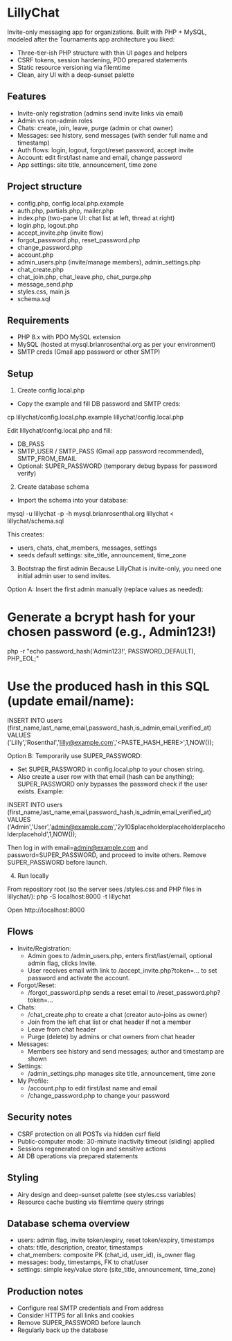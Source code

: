 # LillyChat

Invite-only messaging app for organizations. Built with PHP + MySQL, modeled after the Tournaments app architecture you liked:
- Three-tier-ish PHP structure with thin UI pages and helpers
- CSRF tokens, session hardening, PDO prepared statements
- Static resource versioning via filemtime
- Clean, airy UI with a deep-sunset palette

## Features

- Invite-only registration (admins send invite links via email)
- Admin vs non-admin roles
- Chats: create, join, leave, purge (admin or chat owner)
- Messages: see history, send messages (with sender full name and timestamp)
- Auth flows: login, logout, forgot/reset password, accept invite
- Account: edit first/last name and email, change password
- App settings: site title, announcement, time zone

## Project structure

- config.php, config.local.php.example
- auth.php, partials.php, mailer.php
- index.php (two-pane UI: chat list at left, thread at right)
- login.php, logout.php
- accept_invite.php (invite flow)
- forgot_password.php, reset_password.php
- change_password.php
- account.php
- admin_users.php (invite/manage members), admin_settings.php
- chat_create.php
- chat_join.php, chat_leave.php, chat_purge.php
- message_send.php
- styles.css, main.js
- schema.sql

## Requirements

- PHP 8.x with PDO MySQL extension
- MySQL (hosted at mysql.brianrosenthal.org as per your environment)
- SMTP creds (Gmail app password or other SMTP)

## Setup

1) Create config.local.php
- Copy the example and fill DB password and SMTP creds:

cp lillychat/config.local.php.example lillychat/config.local.php

Edit lillychat/config.local.php and fill:
- DB_PASS
- SMTP_USER / SMTP_PASS (Gmail app password recommended), SMTP_FROM_EMAIL
- Optional: SUPER_PASSWORD (temporary debug bypass for password verify)

2) Create database schema
- Import the schema into your database:

mysql -u lillychat -p -h mysql.brianrosenthal.org lillychat < lillychat/schema.sql

This creates:
- users, chats, chat_members, messages, settings
- seeds default settings: site_title, announcement, time_zone

3) Bootstrap the first admin
Because LillyChat is invite-only, you need one initial admin user to send invites.

Option A: Insert the first admin manually (replace values as needed):

# Generate a bcrypt hash for your chosen password (e.g., Admin123!)
php -r "echo password_hash('Admin123!', PASSWORD_DEFAULT), PHP_EOL;"

# Use the produced hash in this SQL (update email/name):
INSERT INTO users (first_name,last_name,email,password_hash,is_admin,email_verified_at)
VALUES ('Lilly','Rosenthal','lilly@example.com','<PASTE_HASH_HERE>',1,NOW());

Option B: Temporarily use SUPER_PASSWORD:
- Set SUPER_PASSWORD in config.local.php to your chosen string.
- Also create a user row with that email (hash can be anything); SUPER_PASSWORD only bypasses the password check if the user exists. Example:

INSERT INTO users (first_name,last_name,email,password_hash,is_admin,email_verified_at)
VALUES ('Admin','User','admin@example.com','$2y$10$placeholderplaceholderplaceholderplacehold',1,NOW());

Then log in with email=admin@example.com and password=SUPER_PASSWORD, and proceed to invite others. Remove SUPER_PASSWORD before launch.

4) Run locally

From repository root (so the server sees /styles.css and PHP files in lillychat/):
php -S localhost:8000 -t lillychat

Open http://localhost:8000

## Flows

- Invite/Registration:
  - Admin goes to /admin_users.php, enters first/last/email, optional admin flag, clicks Invite.
  - User receives email with link to /accept_invite.php?token=... to set password and activate the account.
- Forgot/Reset:
  - /forgot_password.php sends a reset email to /reset_password.php?token=...
- Chats:
  - /chat_create.php to create a chat (creator auto-joins as owner)
  - Join from the left chat list or chat header if not a member
  - Leave from chat header
  - Purge (delete) by admins or chat owners from chat header
- Messages:
  - Members see history and send messages; author and timestamp are shown
- Settings:
  - /admin_settings.php manages site title, announcement, time zone
- My Profile:
  - /account.php to edit first/last name and email
  - /change_password.php to change your password

## Security notes

- CSRF protection on all POSTs via hidden csrf field
- Public-computer mode: 30-minute inactivity timeout (sliding) applied
- Sessions regenerated on login and sensitive actions
- All DB operations via prepared statements

## Styling

- Airy design and deep-sunset palette (see styles.css variables)
- Resource cache busting via filemtime query strings

## Database schema overview

- users: admin flag, invite token/expiry, reset token/expiry, timestamps
- chats: title, description, creator, timestamps
- chat_members: composite PK (chat_id, user_id), is_owner flag
- messages: body, timestamps, FK to chat/user
- settings: simple key/value store (site_title, announcement, time_zone)

## Production notes

- Configure real SMTP credentials and From address
- Consider HTTPS for all links and cookies
- Remove SUPER_PASSWORD before launch
- Regularly back up the database
